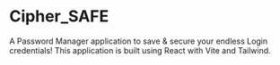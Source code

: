 # Cipher_SAFE
A Password Manager application to save &amp; secure your endless Login credentials!
This application is built using React with Vite and Tailwind.